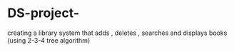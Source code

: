 # DS-project-
creating a library system that adds , deletes , searches and displays books (using 2-3-4 tree algorithm)
